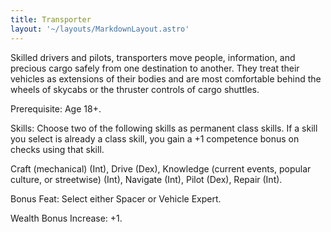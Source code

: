 ```yaml
---
title: Transporter
layout: '~/layouts/MarkdownLayout.astro'
---
```

Skilled drivers and pilots, transporters move people, information, and
precious cargo safely from one destination to another. They treat their
vehicles as extensions of their bodies and are most comfortable behind the
wheels of skycabs or the thruster controls of cargo shuttles.

Prerequisite: Age 18+.

Skills: Choose two of the following skills as permanent class skills. If a
skill you select is already a class skill, you gain a +1 competence bonus on
checks using that skill.

Craft (mechanical) (Int), Drive (Dex), Knowledge (current events, popular
culture, or streetwise) (Int), Navigate (Int), Pilot (Dex), Repair (Int).

Bonus Feat: Select either Spacer or Vehicle Expert.

Wealth Bonus Increase: +1.

